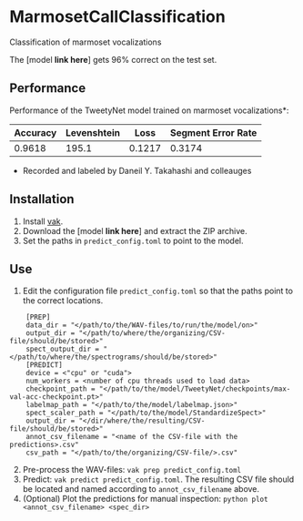 # MarmosetCallClassification
Classification of marmoset vocalizations

The [model **link here**] gets 96% correct on the test set.

## Performance

Performance of the TweetyNet model trained on marmoset vocalizations*:

| Accuracy |	Levenshtein |	Loss	| Segment Error Rate |
|---------|-----------|------|-----|
| 0.9618	| 195.1 | 0.1217 | 0.3174 |

* Recorded and labeled by Daneil Y. Takahashi and colleauges

## Installation

 1. Install [vak](https://github.com/vocalpy/vak).
 2. Download the [model **link here**] and extract the ZIP archive.
 3. Set the paths in `predict_config.toml` to point to the model.


## Use
 1. Edit the configuration file `predict_config.toml` so that the paths point to the correct locations.
```
    [PREP]
    data_dir = "</path/to/the/WAV-files/to/run/the/model/on>"
    output_dir = "</path/to/where/the/organizing/CSV-file/should/be/stored>"
    spect_output_dir = "</path/to/where/the/spectrograms/should/be/stored>"
    [PREDICT]
    device = <"cpu" or "cuda">
    num_workers = <number of cpu threads used to load data>
    checkpoint_path = "</path/to/the/model/TweetyNet/checkpoints/max-val-acc-checkpoint.pt>"
    labelmap_path = "</path/to/the/model/labelmap.json>"
    spect_scaler_path = "</path/to/the/model/StandardizeSpect>"
    output_dir = "</dir/where/the/resulting/CSV-file/should/be/stored>"
    annot_csv_filename = "<name of the CSV-file with the predictions>.csv"
    csv_path = "</path/to/the/organizing/CSV-file/>.csv"
```
 2. Pre-process the WAV-files: `vak prep predict_config.toml`
 3. Predict: `vak predict predict_config.toml`. The resulting CSV file should be located and named according to `annot_csv_filename` above.
 4. (Optional) Plot the predictions for manual inspection: `python plot <annot_csv_filename> <spec_dir>`

